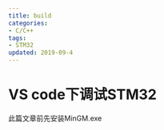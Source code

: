 ```yaml
---
title: build
categories: 
- C/C++
tags:
- STM32
updated: 2019-09-4	
---
```


# VS code下调试STM32

此篇文章前先安装MinGM.exe

[Visual Studio Code 如何编写运行 C、C++ 程序]: https://www.zhihu.com/question/30315894

